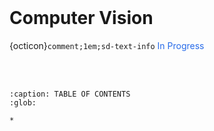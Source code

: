 <br>

# Computer Vision

{octicon}`comment;1em;sd-text-info` <span style="color: #276be9">In Progress</span>

<br>
<br>

```{toctree}
:caption: TABLE OF CONTENTS
:glob:

*
```

<br>
<br>

<br>
<br>

<br>
<br>

<br>
<br>
